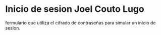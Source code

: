 # Inicio de sesion Joel Couto Lugo

formulario que utiliza el cifrado de contraseñas para simular un inicio de sesion.

